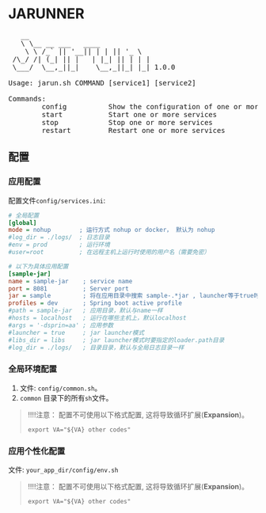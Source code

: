 # JARUNNER

<pre>
   __
   \ \__ __ ___   ____
    \ \ /_` || '__|| | | || '_ \
 /\_/ /| (_| || |   | |_| || | | |
 \___/  \__,_||_|    \__,_||_| |_| 1.0.0

Usage: jarun.sh COMMAND [service1] [service2]

Commands:
        config          Show the configuration of one or more services
        start           Start one or more services
        stop            Stop one or more services
        restart         Restart one or more services
</pre>

## 配置

### 应用配置

配置文件`config/services.ini`:

```ini
# 全局配置
[global]
mode = nohup        ; 运行方式 nohup or docker， 默认为 nohup
#log_dir = ./logs/  ; 日志目录
#env = prod         ; 运行环境
#user=root          ; 在远程主机上运行时使用的用户名（需要免密）

# 以下为具体应用配置
[sample-jar]
name = sample-jar    ; service name
port = 8081          ; Server port
jar = sample         ; 将在应用目录中搜索 sample-.*jar , launcher等于true时无效
profiles = dev       ; Spring boot active profile
#path = sample-jar   ; 应用目录，默认与name一样
#hosts = localhost   ; 运行在哪些主机上，默认localhost
#args = '-dsprin=aa' ; 应用参数
#launcher = true     ; jar launcher模式
#libs_dir = libs     ; jar launcher模式时要指定的loader.path目录
#log_dir = ./logs/   ; 目录目录，默认与全局日志目录一样
```

### 全局环境配置

1. 文件: `config/common.sh`。
2. `common` 目录下的所有`sh`文件。

> !!!!注意： 配置不可使用以下格式配置, 这将导致循环扩展(**Expansion**)。
>
> `export VA="${VA} other codes"`

### 应用个性化配置

文件: `your_app_dir/config/env.sh`

> !!!!注意： 配置不可使用以下格式配置, 这将导致循环扩展(**Expansion**)。
>
> `export VA="${VA} other codes"`
